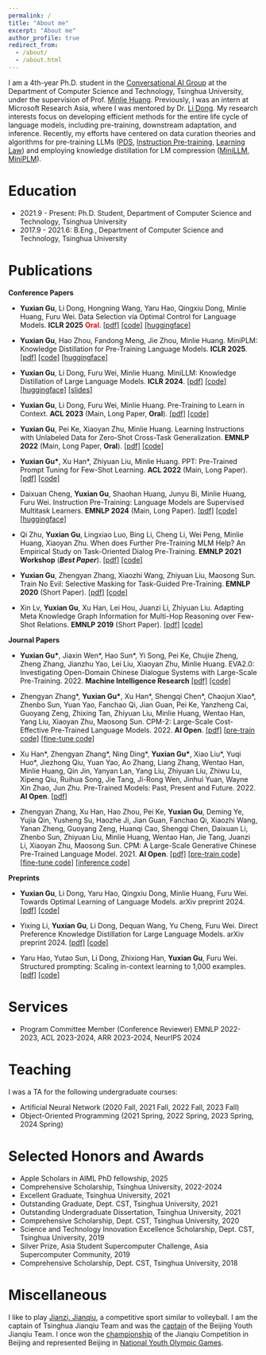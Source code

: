 ```yaml
---
permalink: /
title: "About me"
excerpt: "About me"
author_profile: true
redirect_from: 
  - /about/
  - /about.html
---
```


I am a 4th-year Ph.D. student in the [Conversational AI Group](http://coai.cs.tsinghua.edu.cn/) at the Department of Computer Science and Technology, Tsinghua University, 
under the supervision of Prof. [Minlie Huang](http://coai.cs.tsinghua.edu.cn/hml). 
Previously, I was an intern at Microsoft Research Asia, where I was mentored by Dr. [Li Dong](https://dong.li/). 
My research interests focus on developing efficient methods for the entire life cycle of language models, including pre-training, downstream adaptation, and inference.
Recently, my efforts have centered on data curation theories and algorithms for pre-training LLMs ([PDS](https://arxiv.org/pdf/2410.07064.pdf), [Instruction Pre-training](https://arxiv.org/pdf/2406.14491), [Learning Law](https://arxiv.org/pdf/2402.17759.pdf)) and employing knowledge distillation for LM compression ([MiniLLM](https://arxiv.org/abs/2306.08543), [MiniPLM](https://arxiv.org/pdf/2410.17215.pdf)).

Education
======

+ 2021.9 - Present: Ph.D. Student, Department of Computer Science and Technology, Tsinghua University
+ 2017.9 - 2021.6: B.Eng., Department of Computer Science and Technology, Tsinghua University

Publications
======

**Conference Papers**

+ **Yuxian Gu**, Li Dong, Hongning Wang, Yaru Hao, Qingxiu Dong, Minlie Huang, Furu Wei. Data Selection via Optimal Control for Language Models. **ICLR 2025** <span style="color:red">**Oral**</span>. [[pdf]](https://arxiv.org/pdf/2410.07064.pdf) [[code]](https://github.com/microsoft/LMOps/tree/main/data_selection) [[huggingface]](https://huggingface.co/Data-Selection)

+ **Yuxian Gu**, Hao Zhou, Fandong Meng, Jie Zhou, Minlie Huang. MiniPLM: Knowledge Distillation for Pre-Training Language Models. **ICLR 2025**. [[pdf]](https://arxiv.org/pdf/2410.17215.pdf) [[code]](https://github.com/thu-coai/MiniPLM) [[huggingface]](https://huggingface.co/MiniLLM)

+ **Yuxian Gu**, Li Dong, Furu Wei, Minlie Huang. MiniLLM: Knowledge Distillation of Large Language Models. **ICLR 2024**. [[pdf]](https://arxiv.org/abs/2306.08543) [[code]](https://aka.ms/MiniLLM) [[huggingface]](https://huggingface.co/MiniLLM) [[slides]](/_pages/minillm_en.pdf)

+ **Yuxian Gu**, Li Dong, Furu Wei, Minlie Huang. Pre-Training to Learn in Context. **ACL 2023** (Main, Long Paper, **Oral**). [[pdf]](https://arxiv.org/pdf/2305.09137.pdf) [[code]](https://github.com/thu-coai/PICL)

+ **Yuxian Gu**, Pei Ke, Xiaoyan Zhu, Minlie Huang. Learning Instructions with Unlabeled Data for Zero-Shot Cross-Task Generalization. **EMNLP 2022** (Main, Long Paper, **Oral**). [[pdf]](https://arxiv.org/pdf/2210.09175.pdf) [[code]](https://github.com/thu-coai/UDIT)

+ **Yuxian Gu\***, Xu Han\*, Zhiyuan Liu, Minlie Huang. PPT: Pre-Trained Prompt Tuning for Few-Shot Learning. **ACL 2022** (Main, Long Paper). [[pdf]](https://aclanthology.org/2022.acl-long.576.pdf) [[code]](https://github.com/thu-coai/PPT)

+ Daixuan Cheng, **Yuxian Gu**, Shaohan Huang, Junyu Bi, Minlie Huang, Furu Wei. Instruction Pre-Training: Language Models are Supervised Multitask Learners. **EMNLP 2024** (Main, Long Paper). [[pdf]](https://arxiv.org/pdf/2406.14491) [[code]](https://github.com/microsoft/LMOps/tree/main/instruction_pretrain) [[huggingface]](https://huggingface.co/instruction-pretrain)

+ Qi Zhu, **Yuxian Gu**, Lingxiao Luo, Bing Li, Cheng Li, Wei Peng, Minlie Huang, Xiaoyan Zhu. When does Further Pre-Training MLM Help? An Empirical Study on Task-Oriented Dialog Pre-Training. **EMNLP 2021 Workshop** (***Best Paper***). [[pdf]](https://aclanthology.org/2021.insights-1.9.pdf) [[code]](https://github.com/zqwerty/ToDDAPT)

+ **Yuxian Gu**, Zhengyan Zhang, Xiaozhi Wang, Zhiyuan Liu, Maosong Sun. Train No Evil: Selective Masking for Task-Guided Pre-Training. **EMNLP 2020** (Short Paper). [[pdf]](https://aclanthology.org/2020.emnlp-main.566.pdf) [[code]](https://github.com/thunlp/SelectiveMasking)

+ Xin Lv, **Yuxian Gu**, Xu Han, Lei Hou, Juanzi Li, Zhiyuan Liu. Adapting Meta Knowledge Graph Information for Multi-Hop Reasoning over Few-Shot Relations. **EMNLP 2019** (Short Paper). [[pdf]](https://aclanthology.org/D19-1334.pdf) [[code]](https://github.com/THU-KEG/MetaKGR)

**Journal Papers**

+ **Yuxian Gu\***, Jiaxin Wen\*, Hao Sun\*, Yi Song, Pei Ke, Chujie Zheng, Zheng Zhang, Jianzhu Yao, Lei Liu, Xiaoyan Zhu, Minlie Huang. EVA2.0: Investigating Open-Domain Chinese Dialogue Systems with Large-Scale Pre-Training. 2022. **Machine Intelligence Research** [[pdf]](https://link.springer.com/article/10.1007/s11633-022-1387-3) [[code]](https://github.com/thu-coai/EVA/)

+ Zhengyan Zhang\*, **Yuxian Gu\***, Xu Han\*, Shengqi Chen\*, Chaojun Xiao\*, Zhenbo Sun, Yuan Yao, Fanchao Qi, Jian Guan, Pei Ke, Yanzheng Cai, Guoyang Zeng, Zhixing Tan, Zhiyuan Liu, Minlie Huang, Wentao Han, Yang Liu, Xiaoyan Zhu, Maosong Sun. CPM-2: Large-Scale Cost-Effective Pre-Trained Language Models. 2022. **AI Open**. [[pdf]](https://www.sciencedirect.com/science/article/pii/S2666651021000310/pdfft?md5=46efc536c128aefd0ff69139f8627ddb&pid=1-s2.0-S2666651021000310-main.pdf) [[pre-train code]](https://github.com/TsinghuaAI/CPM-2-Pretrain) [[fine-tune code]](https://github.com/TsinghuaAI/CPM-1-Finetune)

+ Xu Han\*, Zhengyan Zhang\*, Ning Ding\*, **Yuxian Gu\***, Xiao Liu\*, Yuqi Huo\*, Jiezhong Qiu, Yuan Yao, Ao Zhang, Liang Zhang, Wentao Han, Minlie Huang, Qin Jin, Yanyan Lan, Yang Liu, Zhiyuan Liu, Zhiwu Lu, Xipeng Qiu, Ruihua Song, Jie Tang, Ji-Rong Wen, Jinhui Yuan, Wayne Xin Zhao, Jun Zhu. Pre-Trained Models: Past, Present and Future. 2022. **AI Open**. [[pdf]](https://www.sciencedirect.com/science/article/pii/S2666651021000231/pdfft?md5=e87250d675adde41b6836aed4df648b4&pid=1-s2.0-S2666651021000231-main.pdf)

+ Zhengyan Zhang, Xu Han, Hao Zhou, Pei Ke, **Yuxian Gu**, Deming Ye, Yujia Qin, Yusheng Su, Haozhe Ji, Jian Guan, Fanchao Qi, Xiaozhi Wang, Yanan Zheng, Guoyang Zeng, Huanqi Cao, Shengqi Chen, Daixuan Li, Zhenbo Sun, Zhiyuan Liu, Minlie Huang, Wentao Han, Jie Tang, Juanzi Li, Xiaoyan Zhu, Maosong Sun. CPM: A Large-Scale Generative Chinese Pre-Trained Language Model. 2021. **AI Open**. [[pdf]](https://www.sciencedirect.com/science/article/pii/S266665102100019X/pdfft?md5=c9c82038f6f237b8708270ed0fbbf80b&pid=1-s2.0-S266665102100019X-main.pdf) [[pre-train code]](https://github.com/TsinghuaAI/CPM-1-Pretrain) [[fine-tune code]](https://github.com/TsinghuaAI/CPM-1-Finetune) [[inference code]](https://github.com/TsinghuaAI/CPM-1-Generate)

**Preprints**

+ **Yuxian Gu**, Li Dong, Yaru Hao, Qingxiu Dong, Minlie Huang, Furu Wei. Towards Optimal Learning of Language Models. arXiv preprint 2024. [[pdf]](https://arxiv.org/pdf/2402.17759.pdf) [[code]](https://github.com/microsoft/LMOps/tree/main/learning_law)

+ Yixing Li, **Yuxian Gu**, Li Dong, Dequan Wang, Yu Cheng, Furu Wei. Direct Preference Knowledge Distillation for Large Language Models. arXiv preprint 2024. [[pdf]](https://arxiv.org/pdf/2406.19774.pdf) [[code]](https://github.com/microsoft/LMOps/tree/main/dpkd)

+ Yaru Hao, Yutao Sun, Li Dong, Zhixiong Han, **Yuxian Gu**, Furu Wei. Structured prompting: Scaling in-context learning to 1,000 examples. [[pdf]](https://arxiv.org/pdf/2212.06713.pdf) [[code]](https://github.com/microsoft/LMOps/tree/main/structured_prompting/)

Services
======
+ Program Committee Member (Conference Reviewer) EMNLP 2022-2023, ACL 2023-2024, ARR 2023-2024, NeurIPS 2024

Teaching
======
I was a TA for the following undergraduate courses:

+ Artificial Neural Network (2020 Fall, 2021 Fall, 2022 Fall, 2023 Fall)
+ Object-Oriented Programming (2021 Spring, 2022 Spring, 2023 Spring, 2024 Spring)

Selected Honors and Awards
======

+ Apple Scholars in AIML PhD fellowship, 2025
+ Comprehensive Scholarship, Tsinghua University, 2022-2024
+ Excellent Graduate, Tsinghua University, 2021
+ Outstanding Graduate, Dept. CST, Tsinghua University, 2021
+ Outstanding Undergraduate Dissertation, Tsinghua University, 2021
+ Comprehensive Scholarship, Dept. CST, Tsinghua University, 2020
+ Science and Technology Innovation Excellence Scholarship, Dept. CST, Tsinghua University, 2019
+ Silver Prize, Asia Student Supercomputer Challenge, Asia Supercomputer Community, 2019
+ Comprehensive Scholarship, Dept. CST, Tsinghua University, 2018

Miscellaneous
======

I like to play [Jianzi, Jianqiu](https://en.wikipedia.org/wiki/Jianzi), a competitive sport similar to volleyball. I am the captain of Tsinghua Jianqiu Team and was the [captain](/images/jianqiu.JPG) of the Beijing Youth Jianqiu Team. I once won the [championship](/images/champion.JPG) of the Jianqiu Competition in Beijing and represented Beijing in [National Youth Olympic Games](https://zh.wikipedia.org/wiki/%E4%B8%AD%E5%8D%8E%E4%BA%BA%E6%B0%91%E5%85%B1%E5%92%8C%E5%9B%BD%E5%AD%A6%E7%94%9F%EF%BC%88%E9%9D%92%E5%B9%B4%EF%BC%89%E8%BF%90%E5%8A%A8%E4%BC%9A).

<!-- I have also created [a set of Jupyter notebooks](https://github.com/academicpages/academicpages.github.io/tree/master/markdown_generator
) that converts a CSV containing structured data about talks or presentations into individual markdown files that will be properly formatted for the academicpages template. The sample CSVs in that directory are the ones I used to create my own personal website at stuartgeiger.com. My usual workflow is that I keep a spreadsheet of my publications and talks, then run the code in these notebooks to generate the markdown files, then commit and push them to the GitHub repository.

How to edit your site's GitHub repository
------
Many people use a git client to create files on their local computer and then push them to GitHub's servers. If you are not familiar with git, you can directly edit these configuration and markdown files directly in the github.com interface. Navigate to a file (like [this one](https://github.com/academicpages/academicpages.github.io/blob/master/_talks/2012-03-01-talk-1.md) and click the pencil icon in the top right of the content preview (to the right of the "Raw | Blame | History" buttons). You can delete a file by clicking the trashcan icon to the right of the pencil icon. You can also create new files or upload files by navigating to a directory and clicking the "Create new file" or "Upload files" buttons. 

Example: editing a markdown file for a talk
![Editing a markdown file for a talk](/images/editing-talk.png)

For more info
------
More info about configuring academicpages can be found in [the guide](https://academicpages.github.io/markdown/). The [guides for the Minimal Mistakes theme](https://mmistakes.github.io/minimal-mistakes/docs/configuration/) (which this theme was forked from) might also be helpful. -->
